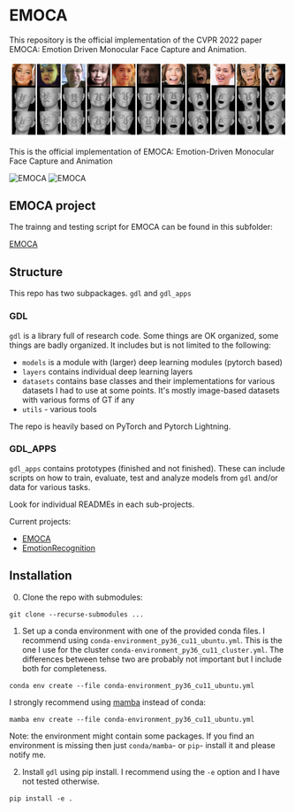 # EMOCA
This repository is the official implementation of the CVPR 2022 paper EMOCA: Emotion Driven Monocular Face Capture and Animation. 

 ![EMOCA](gdl_apps/EMOCA/emoca.png)

This is the official implementation of EMOCA: Emotion-Driven Monocular Face Capture and Animation 

 ![EMOCA](gdl_apps/EMOCA/EMOCA_gif_sparse_det.gif)  ![EMOCA](gdl_apps/EMOCA/EMOCA_gif_sparse_rec.gif)  <!-- ![EMOCA](gdl_apps/EMOCA/EMOCA_gif_sparse_rec_trans.gif)  -->


## EMOCA project 
The trainng and testing script for EMOCA can be found in this subfolder: 

[EMOCA](gdl_apps/EMOCA) 


## Structure 
This repo has two subpackages. `gdl` and `gdl_apps` 

### GDL
`gdl` is a library full of research code. Some things are OK organized, some things are badly organized. It includes but is not limited to the following: 

- `models` is a module with (larger) deep learning modules (pytorch based) 
- `layers` contains individual deep learning layers 
- `datasets` contains base classes and their implementations for various datasets I had to use at some points. It's mostly image-based datasets with various forms of GT if any
- `utils` - various tools

The repo is heavily based on PyTorch and Pytorch Lightning. 

### GDL_APPS 
`gdl_apps` contains prototypes (finished and not finished). These can include scripts on how to train, evaluate, test and analyze models from `gdl` and/or data for various tasks. 

Look for individual READMEs in each sub-projects. 

Current projects: 
- [EMOCA](gdl_apps/EMOCA) 
- [EmotionRecognition](gdl_apps/EmotionRecognition)


## Installation 

0) Clone the repo with submodules: 
```
git clone --recurse-submodules ...
```

1) Set up a conda environment with one of the provided conda files. I recommend using `conda-environment_py36_cu11_ubuntu.yml`.  This is the one I use for the cluster `conda-environment_py36_cu11_cluster.yml`. The differences between tehse two are probably not important but I include both for completeness. 

```
conda env create --file conda-environment_py36_cu11_ubuntu.yml
```

I strongly recommend using [mamba](https://github.com/mamba-org/mamba) instead of conda: 

```
mamba env create --file conda-environment_py36_cu11_ubuntu.yml
```


Note: the environment might contain some packages. If you find an environment is missing then just `conda/mamba`- or  `pip`- install it and please notify me.


2) Install `gdl` using pip install. I recommend using the `-e` option and I have not tested otherwise. 

```
pip install -e .
```

